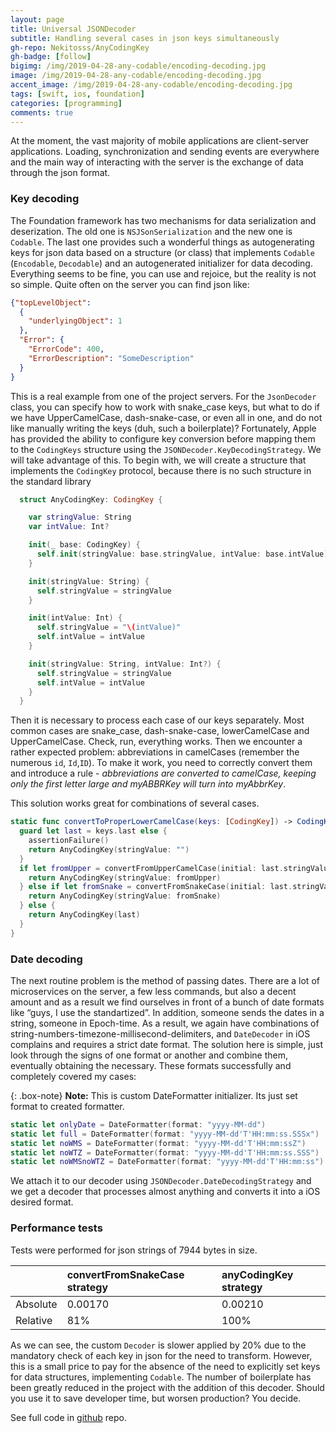 ```yaml
---
layout: page
title: Universal JSONDecoder
subtitle: Handling several cases in json keys simultaneously
gh-repo: Nekitosss/AnyCodingKey
gh-badge: [follow]
bigimg: /img/2019-04-28-any-codable/encoding-decoding.jpg
image: /img/2019-04-28-any-codable/encoding-decoding.jpg
accent_image: /img/2019-04-28-any-codable/encoding-decoding.jpg
tags: [swift, ios, foundation]
categories: [programming]
comments: true
---
```


At the moment, the vast majority of mobile applications are client-server applications. Loading, synchronization and sending events are everywhere and the main way of interacting with the server is the exchange of data through the json format.

### Key decoding

The Foundation framework has two mechanisms for data serialization and deserization. The old one is `NSJSonSerialization` and the new one is `Codable`. The last one provides such a wonderful things as autogenerating keys for json data based on a structure (or class) that implements `Codable` (`Encodable`, `Decodable`) and an autogenerated initializer for data decoding.
Everything seems to be fine, you can use and rejoice, but the reality is not so simple. Quite often on the server you can find json like:

```json
{"topLevelObject":
  {
    "underlyingObject": 1
  },
  "Error": {
    "ErrorCode": 400,
    "ErrorDescription": "SomeDescription"
  }
}
```

This is a real example from one of the project servers.
For the `JsonDecoder` class, you can specify how to work with snake_case keys, but what to do if we have UpperCamelCase, dash-snake-case, or even all in one, and do not like manually writing the keys (duh, such a boilerplate)?
Fortunately, Apple has provided the ability to configure key conversion before mapping them to the `CodingKeys` structure using the `JSONDecoder.KeyDecodingStrategy`. We will take advantage of this.
To begin with, we will create a structure that implements the `CodingKey` protocol, because there is no such structure in the standard library

```swift
  struct AnyCodingKey: CodingKey {

    var stringValue: String
    var intValue: Int?

    init(_ base: CodingKey) {
      self.init(stringValue: base.stringValue, intValue: base.intValue)
    }

    init(stringValue: String) {
      self.stringValue = stringValue
    }

    init(intValue: Int) {
      self.stringValue = "\(intValue)"
      self.intValue = intValue
    }

    init(stringValue: String, intValue: Int?) {
      self.stringValue = stringValue
      self.intValue = intValue
    }
  }
```

Then it is necessary to process each case of our keys separately. Most common cases are snake_case, dash-snake-case, lowerCamelCase and UpperCamelCase. Check, run, everything works. Then we encounter a rather expected problem: abbreviations in camelCases (remember the numerous `id`, `Id`,`ID`). To make it work, you need to correctly convert them and introduce a rule - *abbreviations are converted to camelCase, keeping only the first letter large and myABBRKey will turn into myAbbrKey*.

This solution works great for combinations of several cases.

```swift
static func convertToProperLowerCamelCase(keys: [CodingKey]) -> CodingKey {
  guard let last = keys.last else {
    assertionFailure()
    return AnyCodingKey(stringValue: "")
  }
  if let fromUpper = convertFromUpperCamelCase(initial: last.stringValue) {
    return AnyCodingKey(stringValue: fromUpper)
  } else if let fromSnake = convertFromSnakeCase(initial: last.stringValue) {
    return AnyCodingKey(stringValue: fromSnake)
  } else {
    return AnyCodingKey(last)
  }
}
```

### Date decoding

The next routine problem is the method of passing dates. There are a lot of microservices on the server, a few less commands, but also a decent amount and as a result we find ourselves in front of a bunch of date formats like “guys, I use the standartized”. In addition, someone sends the dates in a string, someone in Epoch-time. As a result, we again have combinations of string-numbers-timezone-millisecond-delimiters, and `DateDecoder` in iOS complains and requires a strict date format. The solution here is simple, just look through the signs of one format or another and combine them, eventually obtaining the necessary. These formats successfully and completely covered my cases:

{: .box-note}
**Note:** This is custom DateFormatter initializer. Its just set format to created formatter.

```swift
static let onlyDate = DateFormatter(format: "yyyy-MM-dd")
static let full = DateFormatter(format: "yyyy-MM-dd'T'HH:mm:ss.SSSx")
static let noWMS = DateFormatter(format: "yyyy-MM-dd'T'HH:mm:ssZ")
static let noWTZ = DateFormatter(format: "yyyy-MM-dd'T'HH:mm:ss.SSS")
static let noWMSnoWTZ = DateFormatter(format: "yyyy-MM-dd'T'HH:mm:ss")
```

We attach it to our decoder using `JSONDecoder.DateDecodingStrategy` and we get a decoder that processes almost anything and converts it into a iOS desired format.

### Performance tests

Tests were performed for json strings of 7944 bytes in size.

|  | convertFromSnakeCase strategy | anyCodingKey strategy |
| :------ |:--- | :--- |
| Absolute | 0.00170 | 0.00210 |
| Relative | 81% | 100% |

As we can see, the custom `Decoder` is slower applied by 20% due to the mandatory check of each key in json for the need to transform. However, this is a small price to pay for the absence of the need to explicitly set keys for data structures, implementing `Codable`. The number of boilerplate has been greatly reduced in the project with the addition of this decoder. Should you use it to save developer time, but worsen production? You decide.

See full code in [github](https://github.com/Nekitosss/AnyCodingKey) repo.
